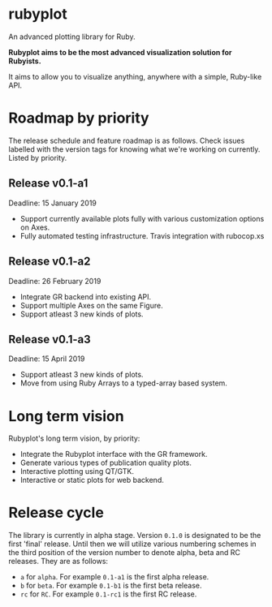 # rubyplot
An advanced plotting library for Ruby.

**Rubyplot aims to be the most advanced visualization solution for Rubyists.**

It aims to allow you to visualize anything, anywhere with a simple, Ruby-like API.

# Roadmap by priority
The release schedule and feature roadmap is as follows. Check issues labelled with
the version tags for knowing what we're working on currently. Listed by priority.

## Release v0.1-a1
Deadline: 15 January 2019

* Support currently available plots fully with various customization options on Axes.
* Fully automated testing infrastructure. Travis integration with rubocop.xs

## Release v0.1-a2
Deadline: 26 February 2019

* Integrate GR backend into existing API.
* Support multiple Axes on the same Figure. 
* Support atleast 3 new kinds of plots.

## Release v0.1-a3
Deadline: 15 April 2019

* Support atleast 3 new kinds of plots.
* Move from using Ruby Arrays to a typed-array based system.

# Long term vision
Rubyplot's long term vision, by priority:

* Integrate the Rubyplot interface with the GR framework.
* Generate various types of publication quality plots.
* Interactive plotting using QT/GTK.
* Interactive or static plots for web backend.

# Release cycle

The library is currently in alpha stage. Version `0.1.0` is designated to be the
first 'final' release. Until then we will utilize various numbering schemes in the
third position of the version number to denote alpha, beta and RC releases. They
are as follows:

* `a` for `alpha`. For example `0.1-a1` is the first alpha release.
* `b` for `beta`. For example `0.1-b1` is the first beta release.
* `rc` for `RC`. For example `0.1-rc1` is the first RC release.
